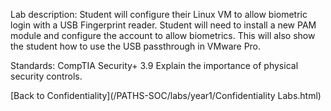 Lab description: Student will configure their Linux VM to allow biometric login with a USB Fingerprint reader. Student will need to install a new PAM module and configure the account to allow biometrics.  This will also show the student how to use the USB passthrough in VMware Pro.

Standards: CompTIA Security+ 3.9 Explain the importance of physical security controls.

[Back to Confidentiality](/PATHS-SOC/labs/year1/Confidentiality Labs.html)
